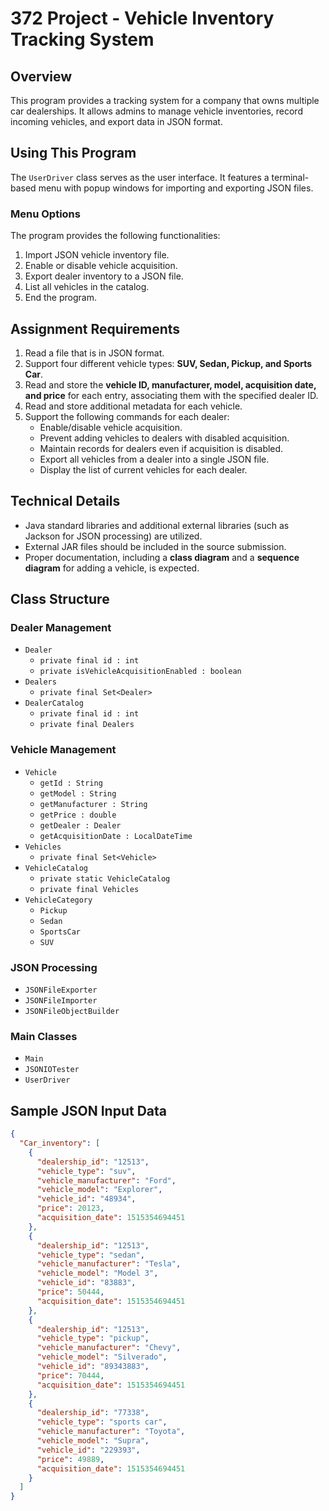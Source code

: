 # 372 Project - Vehicle Inventory Tracking System

## Overview
This program provides a tracking system for a company that owns multiple car dealerships. It allows admins to manage vehicle inventories, record incoming vehicles, and export data in JSON format.

## Using This Program
The `UserDriver` class serves as the user interface. It features a terminal-based menu with popup windows for importing and exporting JSON files.

### Menu Options
The program provides the following functionalities:
1. Import JSON vehicle inventory file.
2. Enable or disable vehicle acquisition.
3. Export dealer inventory to a JSON file.
4. List all vehicles in the catalog.
5. End the program.

## Assignment Requirements
1. Read a file that is in JSON format.
2. Support four different vehicle types: **SUV, Sedan, Pickup, and Sports Car**.
3. Read and store the **vehicle ID, manufacturer, model, acquisition date, and price** for each entry, associating them with the specified dealer ID.
4. Read and store additional metadata for each vehicle.
5. Support the following commands for each dealer:
   - Enable/disable vehicle acquisition.
   - Prevent adding vehicles to dealers with disabled acquisition.
   - Maintain records for dealers even if acquisition is disabled.
   - Export all vehicles from a dealer into a single JSON file.
   - Display the list of current vehicles for each dealer.

## Technical Details
- Java standard libraries and additional external libraries (such as Jackson for JSON processing) are utilized.
- External JAR files should be included in the source submission.
- Proper documentation, including a **class diagram** and a **sequence diagram** for adding a vehicle, is expected.

## Class Structure

### Dealer Management
- `Dealer`
  - `private final id : int`
  - `private isVehicleAcquisitionEnabled : boolean`
- `Dealers`
  - `private final Set<Dealer>`
- `DealerCatalog`
  - `private final id : int`
  - `private final Dealers`

### Vehicle Management
- `Vehicle`
  - `getId : String`
  - `getModel : String`
  - `getManufacturer : String`
  - `getPrice : double`
  - `getDealer : Dealer`
  - `getAcquisitionDate : LocalDateTime`
- `Vehicles`
  - `private final Set<Vehicle>`
- `VehicleCatalog`
  - `private static VehicleCatalog`
  - `private final Vehicles`
- `VehicleCategory`
  - `Pickup`
  - `Sedan`
  - `SportsCar`
  - `SUV`

### JSON Processing
- `JSONFileExporter`
- `JSONFileImporter`
- `JSONFileObjectBuilder`

### Main Classes
- `Main`
- `JSONIOTester`
- `UserDriver`

## Sample JSON Input Data
```json
{
  "Car_inventory": [
    {
      "dealership_id": "12513",
      "vehicle_type": "suv",
      "vehicle_manufacturer": "Ford",
      "vehicle_model": "Explorer",
      "vehicle_id": "48934",
      "price": 20123,
      "acquisition_date": 1515354694451
    },
    {
      "dealership_id": "12513",
      "vehicle_type": "sedan",
      "vehicle_manufacturer": "Tesla",
      "vehicle_model": "Model 3",
      "vehicle_id": "83883",
      "price": 50444,
      "acquisition_date": 1515354694451
    },
    {
      "dealership_id": "12513",
      "vehicle_type": "pickup",
      "vehicle_manufacturer": "Chevy",
      "vehicle_model": "Silverado",
      "vehicle_id": "89343883",
      "price": 70444,
      "acquisition_date": 1515354694451
    },
    {
      "dealership_id": "77338",
      "vehicle_type": "sports car",
      "vehicle_manufacturer": "Toyota",
      "vehicle_model": "Supra",
      "vehicle_id": "229393",
      "price": 49889,
      "acquisition_date": 1515354694451
    }
  ]
}
